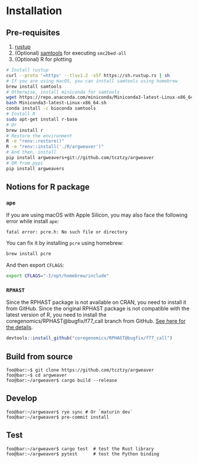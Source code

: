 # Installation

## Pre-requisites

1. [rustup](https://rustup.rs/)
2. (Optional) [samtools](http://www.htslib.org/) for executing `smc2bed-all`
3. (Optional) R for plotting

```bash
# Install rustup
curl --proto '=https' --tlsv1.2 -sSf https://sh.rustup.rs | sh
# If you are using macOS, you can install samtools using homebrew
brew install samtools
# Otherwise, install miniconda for samtools
wget https://repo.anaconda.com/miniconda/Miniconda3-latest-Linux-x86_64.sh
bash Miniconda3-latest-Linux-x86_64.sh
conda install -c bioconda samtools
# Install R
sudo apt-get install r-base
# Or
brew install r
# Restore the environment
R -e "renv::restore()"
R -e "renv::install('./R/argweaver')"
# And then, install
pip install argweavers+git://github.com/tcztzy/argweaver
# OR from pypi
pip install argweavers
```

## Notions for R package

### `ape`
If you are using macOS with Apple Silicon, you may also face the following error while install `ape`:

```
fatal error: pcre.h: No such file or directory
```

You can fix it by installing `pcre` using homebrew:

```bash
brew install pcre
```

And then export `CFLAGS`:
```bash
export CFLAGS="-I/opt/homebrew/include"
```

### `RPHAST`

Since the RPHAST package is not available on CRAN, you need to install it from
GitHub. Since the original RPHAST package is not compatible with the latest
version of R, you need to install the coregenomics/RPHAST@bugfix/f77_call branch from GitHub. [See here for the details](https://github.com/CshlSiepelLab/RPHAST/pull/6).

```R
devtools::install_github("coregenomics/RPHAST@bugfix/f77_call")
```



## Build from source

```console
foo@bar:~$ git clone https://github.com/tcztzy/argweaver
foo@bar:~$ cd argweaver
foo@bar:~/argweaver$ cargo build --release
```

## Develop

```console
foo@bar:~/argweaver$ rye sync # Or `maturin dev`
foo@bar:~/argweaver$ pre-commit install
```

## Test

```console
foo@bar:~/argweaver$ cargo test  # test the Rust library
foo@bar:~/argweaver$ pytest      # test the Python binding
```
